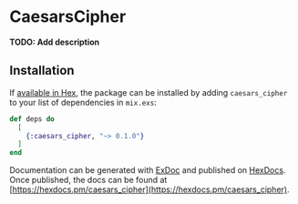 # CaesarsCipher

**TODO: Add description**

## Installation

If [available in Hex](https://hex.pm/docs/publish), the package can be installed
by adding `caesars_cipher` to your list of dependencies in `mix.exs`:

```elixir
def deps do
  [
    {:caesars_cipher, "~> 0.1.0"}
  ]
end
```

Documentation can be generated with [ExDoc](https://github.com/elixir-lang/ex_doc)
and published on [HexDocs](https://hexdocs.pm). Once published, the docs can
be found at [https://hexdocs.pm/caesars_cipher](https://hexdocs.pm/caesars_cipher).
